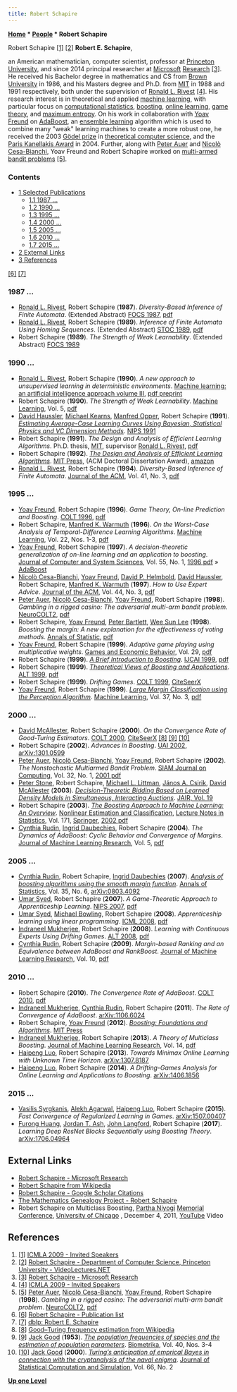 ```yaml
---
title: Robert Schapire
---
```

**[Home](Home "Home") \* [People](People "People") \* Robert Schapire**



 [](https://www.icmla-conference.org/icmla09/) Robert Schapire <a id="cite-note-1" href="#cite-ref-1">[1]</a> <a id="cite-note-2" href="#cite-ref-2">[2]</a> 
**Robert E. Schapire**,  

an American mathematician, computer scientist, professor at [Princeton University](https://en.wikipedia.org/wiki/Princeton_University), and since 2014 principal researcher at [Microsoft](Microsoft "Microsoft") [Research](https://en.wikipedia.org/wiki/Microsoft_Research) <a id="cite-note-3" href="#cite-ref-3">[3]</a>. 
He received his Bachelor degree in mathematics and CS from [Brown University](https://en.wikipedia.org/wiki/Brown_University) in 1986, and his Masters degree and Ph.D. from [MIT](Massachusetts_Institute_of_Technology "Massachusetts Institute of Technology") in 1988 and 1991 respectively, both under the supervision of [Ronald L. Rivest](Ronald_L._Rivest "Ronald L. Rivest") <a id="cite-note-4" href="#cite-ref-4">[4]</a>. 
His research interest is in theoretical and applied [machine learning](Learning "Learning"), with particular focus on [computational statistics](https://en.wikipedia.org/wiki/Computational_statistics), [boosting](https://en.wikipedia.org/wiki/Boosting_%28machine_learning%29), [online learning](https://en.wikipedia.org/wiki/Online_machine_learning), [game theory](https://en.wikipedia.org/wiki/Game_theory), and [maximum entropy](https://en.wikipedia.org/wiki/Principle_of_maximum_entropy). 
On his work in collaboration with [Yoav Freund](Yoav_Freund "Yoav Freund") on [AdaBoost](https://en.wikipedia.org/wiki/AdaBoost), an [ensemble learning](https://en.wikipedia.org/wiki/Ensemble_learning) algorithm which is used to combine many "weak" learning machines to create a more robust one, he received the 2003 [Gödel prize](https://en.wikipedia.org/wiki/G%C3%B6del_Prize) in [theoretical computer science](https://en.wikipedia.org/wiki/Theoretical_computer_science), and the [Paris Kanellakis Award](https://en.wikipedia.org/wiki/Paris_Kanellakis_Award) in 2004. Further, along with [Peter Auer](Peter_Auer "Peter Auer") and [Nicolò Cesa-Bianchi](Nicol%C3%B2_Cesa-Bianchi "Nicolò Cesa-Bianchi"), Yoav Freund and Robert Schapire worked on [multi-armed bandit problems](https://en.wikipedia.org/wiki/Multi-armed_bandit) <a id="cite-note-5" href="#cite-ref-5">[5]</a>. 



### Contents


* [1 Selected Publications](#selected-publications)
	+ [1.1 1987 ...](#1987-...)
	+ [1.2 1990 ...](#1990-...)
	+ [1.3 1995 ...](#1995-...)
	+ [1.4 2000 ...](#2000-...)
	+ [1.5 2005 ...](#2005-...)
	+ [1.6 2010 ...](#2010-...)
	+ [1.7 2015 ...](#2015-...)
* [2 External Links](#external-links)
* [3 References](#references)






<a id="cite-note-6" href="#cite-ref-6">[6]</a> <a id="cite-note-7" href="#cite-ref-7">[7]</a>



### 1987 ...


* [Ronald L. Rivest](Ronald_L._Rivest "Ronald L. Rivest"), Robert Schapire (**1987**). *Diversity-Based Inference of Finite Automata*. (Extended Abstract) [FOCS 1987](https://dblp.uni-trier.de/db/conf/focs/focs87.html), [pdf](https://people.csail.mit.edu/rivest/pubs/RS87c.pdf)
* [Ronald L. Rivest](Ronald_L._Rivest "Ronald L. Rivest"), Robert Schapire (**1989**). *Inference of Finite Automata Using Homing Sequences*. (Extended Abstract) [STOC 1989](https://dblp.uni-trier.de/db/conf/stoc/stoc89.html), [pdf](https://people.csail.mit.edu/rivest/RivestSchapire-InferenceOfFiniteAutomataUsingHomingSequences-STOC89.pdf)
* Robert Schapire (**1989**). *The Strength of Weak Learnability*. (Extended Abstract) [FOCS 1989](https://dblp.uni-trier.de/db/conf/focs/focs89.html)


### 1990 ...


* [Ronald L. Rivest](Ronald_L._Rivest "Ronald L. Rivest"), Robert Schapire (**1990**). *A new approach to unsupervised learning in deterministic environments*. [Machine learning: an artificial intelligence approach volume III](https://dl.acm.org/citation.cfm?id=120048), [pdf preprint](https://people.csail.mit.edu/rivest/pubs/RS87a.prepub.pdf)
* Robert Schapire (**1990**). *The Strength of Weak Learnability*. [Machine Learning](https://en.wikipedia.org/wiki/Machine_Learning_%28journal%29), Vol. 5, [pdf](https://www.cs.princeton.edu/~schapire/papers/strengthofweak.pdf)
* [David Haussler](Mathematician#DHHaussler "Mathematician"), [Michael Kearns](Mathematician#MKearns "Mathematician"), [Manfred Opper](index.php?title=Manfred_Opper&action=edit&redlink=1 "Manfred Opper (page does not exist)"), Robert Schapire (**1991**). *[Estimating Average-Case Learning Curves Using Bayesian, Statistical Physics and VC Dimension Methods](http://papers.nips.cc/paper/489-estimating-average-case-learning-curves-using-bayesian-statistical-physics-and-vc-dimension-methods)*. [NIPS 1991](https://dblp.uni-trier.de/db/conf/nips/nips1991.html)
* Robert Schapire (**1991**). *The Design and Analysis of Efficient Learning Algorithms*. Ph.D. thesis, [MIT](Massachusetts_Institute_of_Technology "Massachusetts Institute of Technology"), supervisor [Ronald L. Rivest](Ronald_L._Rivest "Ronald L. Rivest"), [pdf](https://apps.dtic.mil/dtic/tr/fulltext/u2/a231888.pdf)
* Robert Schapire (**1992**). *[The Design and Analysis of Efficient Learning Algorithms](https://dl.acm.org/citation.cfm?id=136314)*. [MIT Press](https://en.wikipedia.org/wiki/MIT_Press), (ACM Doctoral Dissertation Award), [amazon](https://www.amazon.com/Analysis-Efficient-Learning-Algorithms-Dissertation/dp/0262193256)
* [Ronald L. Rivest](Ronald_L._Rivest "Ronald L. Rivest"), Robert Schapire (**1994**). *Diversity-Based Inference of Finite Automata*. [Journal of the ACM](ACM#Journal "ACM"), Vol. 41, No. 3, [pdf](https://www.cs.princeton.edu/~schapire/papers/diversity-based-inference.pdf)


### 1995 ...


* [Yoav Freund](Yoav_Freund "Yoav Freund"), Robert Schapire (**1996**). *Game Theory, On-line Prediction and Boosting*. [COLT 1996](https://dblp.uni-trier.de/db/conf/colt/colt1996.html), [pdf](http://www.cs.princeton.edu/~schapire/papers/FreundSc96b.pdf)
* Robert Schapire, [Manfred K. Warmuth](Mathematician#MKWarmuth "Mathematician") (**1996**). *On the Worst-Case Analysis of Temporal-Difference Learning Algorithms*. [Machine Learning](https://en.wikipedia.org/wiki/Machine_Learning_%28journal%29), Vol. 22, Nos. 1-3, [pdf](https://users.soe.ucsc.edu/~manfred/pubs/J34.pdf)
* [Yoav Freund](Yoav_Freund "Yoav Freund"), Robert Schapire (**1997**). *A decision-theoretic generalization of on-line learning and an application to boosting*. [Journal of Computer and System Sciences](https://en.wikipedia.org/wiki/Journal_of_Computer_and_System_Sciences), Vol. 55, No. 1, [1996 pdf](http://cseweb.ucsd.edu/~yfreund/papers/adaboost.pdf) » [AdaBoost](https://en.wikipedia.org/wiki/AdaBoost)
* [Nicolò Cesa-Bianchi](Nicol%C3%B2_Cesa-Bianchi "Nicolò Cesa-Bianchi"), [Yoav Freund](Yoav_Freund "Yoav Freund"), [David P. Helmbold](Mathematician#DPHelmbold "Mathematician"), [David Haussler](Mathematician#DHHaussler "Mathematician"), Robert Schapire, [Manfred K. Warmuth](Mathematician#MKWarmuth "Mathematician") (**1997**). *How to Use Expert Advice*. [Journal of the ACM](ACM#Journal "ACM"), Vol. 44, No. 3, [pdf](http://homes.di.unimi.it/cesa-bianchi/Pubblicazioni/jacm-97a.pdf)
* [Peter Auer](Peter_Auer "Peter Auer"), [Nicolò Cesa-Bianchi](Nicol%C3%B2_Cesa-Bianchi "Nicolò Cesa-Bianchi"), [Yoav Freund](Yoav_Freund "Yoav Freund"), Robert Schapire (**1998**). *Gambling in a rigged casino: The adversarial multi-arm bandit problem*. [NeuroCOLT2](http://www.bio.net/bioarchives/neuroscience/1998-November/034748.html), [pdf](http://www.dklevine.com/archive/refs4462.pdf)
* Robert Schapire, [Yoav Freund](Yoav_Freund "Yoav Freund"), [Peter Bartlett](Mathematician#PBartlett "Mathematician"), [Wee Sun Lee](Wee_Sun_Lee "Wee Sun Lee") (**1998**). *Boosting the margin: A new explanation for the effectiveness of voting methods*. [Annals of Statistic](https://en.wikipedia.org/wiki/Annals_of_Statistics), [pdf](http://www.cc.gatech.edu/~isbell/tutorials/boostingmargins.pdf)
* [Yoav Freund](Yoav_Freund "Yoav Freund"), Robert Schapire (**1999**). *Adaptive game playing using multiplicative weights*. [Games and Economic Behavior](https://en.wikipedia.org/wiki/Games_and_Economic_Behavior), Vol. 29, [pdf](http://cseweb.ucsd.edu/~yfreund/papers/games_long.pdf)
* Robert Schapire (**1999**). *[A Brief Introduction to Boosting](https://dl.acm.org/citation.cfm?id=1624417)*. [IJCAI 1999](Conferences#IJCAI1999 "Conferences"), [pdf](https://www.ijcai.org/Proceedings/99-2/Papers/103.pdf)
* Robert Schapire (**1999**). *[Theoretical Views of Boosting and Applications](https://link.springer.com/chapter/10.1007%2F3-540-46769-6_2)*. [ALT 1999](https://dblp.uni-trier.de/db/conf/alt/alt1999.html), [pdf](http://www-ai.cs.uni-dortmund.de/LEHRE/PG/PG445/literatur/schapire_99a.pdf)
* Robert Schapire (**1999**). *Drifting Games*. [COLT 1999](https://dblp.uni-trier.de/db/conf/colt/colt1999.html), [CiteSeerX](http://citeseerx.ist.psu.edu/viewdoc/summary?doi=10.1.1.52.1290)
* [Yoav Freund](Yoav_Freund "Yoav Freund"), Robert Schapire (**1999**). *[Large Margin Classification using the Perception Algorithm](https://link.springer.com/article/10.1023%2FA%3A1007662407062)*. [Machine Learning](https://en.wikipedia.org/wiki/Machine_Learning_%28journal%29), Vol. 37, No. 3, [pdf](http://cseweb.ucsd.edu/~yfreund/papers/LargeMarginsUsingPerceptron.pdf)


### 2000 ...


* [David McAllester](David_McAllester "David McAllester"), Robert Schapire (**2000**). *On the Convergence Rate of Good-Turing Estimators*. [COLT 2000](https://dblp.uni-trier.de/db/conf/colt/colt2000.html), [CiteSeerX](http://citeseerx.ist.psu.edu/viewdoc/summary?doi=10.1.1.41.340) <a id="cite-note-8" href="#cite-ref-8">[8]</a> <a id="cite-note-9" href="#cite-ref-9">[9]</a> <a id="cite-note-10" href="#cite-ref-10">[10]</a>
* Robert Schapire (**2002**). *Advances in Boosting*. [UAI 2002](https://dblp.uni-trier.de/db/conf/uai/uai2002.html), [arXiv:1301.0599](http://arxiv.org/abs/1301.0599)
* [Peter Auer](Peter_Auer "Peter Auer"), [Nicolò Cesa-Bianchi](Nicol%C3%B2_Cesa-Bianchi "Nicolò Cesa-Bianchi"), [Yoav Freund](Yoav_Freund "Yoav Freund"), Robert Schapire (**2002**). *The Nonstochastic Multiarmed Bandit Problem*. [SIAM Journal on Computing](https://en.wikipedia.org/wiki/SIAM_Journal_on_Computing), Vol. 32, No. 1, [2001 pdf](http://cseweb.ucsd.edu/~yfreund/papers/bandits.pdf)
* [Peter Stone](index.php?title=Peter_Stone&action=edit&redlink=1 "Peter Stone (page does not exist)"), Robert Schapire, [Michael L. Littman](Michael_L._Littman "Michael L. Littman"), [János A. Csirik](Mathematician#JACsirik "Mathematician"), [David McAllester](David_McAllester "David McAllester") (**2003**). *[Decision-Theoretic Bidding Based on Learned Density Models in Simultaneous, Interacting Auctions](https://www.jair.org/index.php/jair/article/view/10339)*. [JAIR, Vol. 19](http://www.jair.org/vol/vol19.html)
* Robert Schapire (**2003**). *[The Boosting Approach to Machine Learning: An Overview](https://link.springer.com/chapter/10.1007%2F978-0-387-21579-2_9)*. [Nonlinear Estimation and Classification](https://link.springer.com/book/10.1007/978-0-387-21579-2), [Lecture Notes in Statistics](https://link.springer.com/bookseries/694), Vol. 171, [Springer](https://en.wikipedia.org/wiki/Springer_Science%2BBusiness_Media), [2002 pdf](https://www.cs.princeton.edu/courses/archive/spring07/cos424/papers/boosting-survey.pdf)
* [Cynthia Rudin](Mathematician#CRudin "Mathematician"), [Ingrid Daubechies](Mathematician#IDaubechie "Mathematician"), Robert Schapire (**2004**). *The Dynamics of AdaBoost: Cyclic Behavior and Convergence of Margins*. [Journal of Machine Learning Research](https://en.wikipedia.org/wiki/Journal_of_Machine_Learning_Research), Vol. 5, [pdf](http://rob.schapire.net/papers/dynada.pdf)


### 2005 ...


* [Cynthia Rudin](Mathematician#CRudin "Mathematician"), Robert Schapire, [Ingrid Daubechies](Mathematician#IDaubechie "Mathematician") (**2007**). *[Analysis of boosting algorithms using the smooth margin function](https://projecteuclid.org/euclid.aos/1201012978)*. [Annals of Statistics](https://en.wikipedia.org/wiki/Annals_of_Statistics), Vol. 35, No. 6, [arXiv:0803.4092](https://arxiv.org/abs/0803.4092)
* [Umar Syed](Mathematician#USyed "Mathematician"), Robert Schapire (**2007**). *A Game-Theoretic Approach to Apprenticeship Learning*. [NIPS 2007](https://dblp.uni-trier.de/db/conf/nips/nips2007.html), [pdf](https://www.cs.princeton.edu/~schapire/papers/SyedSchapireNIPS2007.pdf)
* [Umar Syed](Mathematician#USyed "Mathematician"), [Michael Bowling](Michael_Bowling "Michael Bowling"), Robert Schapire (**2008**). *Apprenticeship learning using linear programming*. [ICML 2008](https://dblp.uni-trier.de/db/conf/icml/icml2008.html), [pdf](http://rob.schapire.net/papers/SyedBowlingSchapireICML2008.pdf)
* [Indraneel Mukherjee](Mathematician#IMukherjee "Mathematician"), Robert Schapire (**2008**). *Learning with Continuous Experts Using Drifting Games*. [ALT 2008](https://dblp.uni-trier.de/db/conf/alt/alt2008.html), [pdf](https://www.cs.princeton.edu/~schapire/papers/contexp-alt08.pdf)
* [Cynthia Rudin](Mathematician#CRudin "Mathematician"), Robert Schapire (**2009**). *Margin-based Ranking and an Equivalence between AdaBoost and RankBoost*. [Journal of Machine Learning Research](https://en.wikipedia.org/wiki/Journal_of_Machine_Learning_Research), Vol. 10, [pdf](http://jmlr.org/papers/volume10/rudin09a/rudin09a.pdf)


### 2010 ...


* Robert Schapire (**2010**). *The Convergence Rate of AdaBoost*. [COLT 2010](https://dblp.uni-trier.de/db/conf/colt/colt2010.html), [pdf](https://www.cs.princeton.edu/~schapire/papers/ada-open.pdf)
* [Indraneel Mukherjee](Mathematician#IMukherjee "Mathematician"), [Cynthia Rudin](Mathematician#CRudin "Mathematician"), Robert Schapire (**2011**). *The Rate of Convergence of AdaBoost*. [arXiv:1106.6024](https://arxiv.org/abs/1106.6024)
* Robert Schapire, [Yoav Freund](Yoav_Freund "Yoav Freund") (**2012**). *[Boosting: Foundations and Algorithms](https://mitpress.mit.edu/books/boosting)*. [MIT Press](https://en.wikipedia.org/wiki/MIT_Press)
* [Indraneel Mukherjee](Mathematician#IMukherjee "Mathematician"), Robert Schapire (**2013**). *A Theory of Multiclass Boosting*. [Journal of Machine Learning Research](https://en.wikipedia.org/wiki/Journal_of_Machine_Learning_Research), Vol. 14, [pdf](https://www.cs.princeton.edu/~schapire/papers/multiboost-journal.pdf)
* [Haipeng Luo](https://scholar.google.de/citations?user=ct2hw4UAAAAJ), Robert Schapire (**2013**). *Towards Minimax Online Learning with Unknown Time Horizon*. [arXiv:1307.8187](https://arxiv.org/abs/1307.8187)
* [Haipeng Luo](https://scholar.google.de/citations?user=ct2hw4UAAAAJ), Robert Schapire (**2014**). *A Drifting-Games Analysis for Online Learning and Applications to Boosting*. [arXiv:1406.1856](https://arxiv.org/abs/1406.1856)


### 2015 ...


* [Vasilis Syrgkanis](https://dblp.uni-trier.de/pers/hd/s/Syrgkanis:Vasilis), [Alekh Agarwal](https://dblp.uni-trier.de/pers/hd/a/Agarwal:Alekh), [Haipeng Luo](https://scholar.google.de/citations?user=ct2hw4UAAAAJ), Robert Schapire (**2015**). *Fast Convergence of Regularized Learning in Games*. [arXiv:1507.00407](https://arxiv.org/abs/1507.00407)
* [Furong Huang](https://scholar.google.com/citations?user=mRI6AogAAAAJ&hl=en), [Jordan T. Ash](https://dblp.uni-trier.de/pers/hd/a/Ash:Jordan_T=), [John Langford](https://dblp.uni-trier.de/pers/hd/l/Langford_0001:John), Robert Schapire (**2017**). *Learning Deep ResNet Blocks Sequentially using Boosting Theory*. [arXiv:1706.04964](https://arxiv.org/abs/1706.04964)


## External Links


* [Robert Schapire - Microsoft Research](https://www.microsoft.com/en-us/research/people/schapire/)
* [Robert Schapire from Wikipedia](https://en.wikipedia.org/wiki/Robert_Schapire)
* [Robert Schapire - Google Scholar Citations](https://scholar.google.com/citations?user=39JcQcEAAAAJ&hl=en)
* [The Mathematics Genealogy Project - Robert Schapire](https://genealogy.math.ndsu.nodak.edu/id.php?id=95087)
* Robert Schapire on Multiclass Boosting, [Partha Niyogi](https://en.wikipedia.org/wiki/Partha_Niyogi) [Memorial Conference](http://parthaniyogiconference.cs.uchicago.edu/), [University of Chicago](https://en.wikipedia.org/wiki/University_of_Chicago) , December 4, 2011, [YouTube](https://en.wikipedia.org/wiki/YouTube) Video


 
## References


1. <a id="cite-ref-1" href="#cite-note-1">[1]</a> [ICMLA 2009 - Invited Speakers](http://www.icmla-conference.org/icmla09/)
2. <a id="cite-ref-2" href="#cite-note-2">[2]</a> [Robert Schapire - Department of Computer Science, Princeton University - VideoLectures.NET](http://videolectures.net/robert_schapire/)
3. <a id="cite-ref-3" href="#cite-note-3">[3]</a> [Robert Schapire - Microsoft Research](https://www.microsoft.com/en-us/research/people/schapire/)
4. <a id="cite-ref-4" href="#cite-note-4">[4]</a> [ICMLA 2009 - Invited Speakers](https://www.icmla-conference.org/icmla09/)
5. <a id="cite-ref-5" href="#cite-note-5">[5]</a> [Peter Auer](Peter_Auer "Peter Auer"), [Nicolò Cesa-Bianchi](Nicol%C3%B2_Cesa-Bianchi "Nicolò Cesa-Bianchi"), [Yoav Freund](Yoav_Freund "Yoav Freund"), Robert Schapire (**1998**). *Gambling in a rigged casino: The adversarial multi-arm bandit problem*. [NeuroCOLT2](http://www.bio.net/bioarchives/neuroscience/1998-November/034748.html), [pdf](http://www.dklevine.com/archive/refs4462.pdf)
6. <a id="cite-ref-6" href="#cite-note-6">[6]</a> [Robert Schapire - Publication list](https://www.cs.princeton.edu/~schapire/publist.html)
7. <a id="cite-ref-7" href="#cite-note-7">[7]</a> [dblp: Robert E. Schapire](https://dblp.uni-trier.de/pers/hd/s/Schapire:Robert_E=)
8. <a id="cite-ref-8" href="#cite-note-8">[8]</a> [Good–Turing frequency estimation from Wikipedia](https://en.wikipedia.org/wiki/Good%E2%80%93Turing_frequency_estimation)
9. <a id="cite-ref-9" href="#cite-note-9">[9]</a> [Jack Good](Jack_Good "Jack Good") (**1953**). *[The population frequencies of species and the estimation of population parameters](http://biomet.oxfordjournals.org/content/40/3-4/237)*. [Biometrika](https://en.wikipedia.org/wiki/Biometrika), Vol. 40, Nos. 3-4
10. <a id="cite-ref-10" href="#cite-note-10">[10]</a> [Jack Good](Jack_Good "Jack Good") (**2000**). *[Turing’s anticipation of emprical Bayes in connection with the cryptanalysis of the naval enigma](http://www.tandfonline.com/doi/abs/10.1080/00949650008812016)*. [Journal of Statistical Computation and Simulation](https://en.wikipedia.org/wiki/Journal_of_Statistical_Computation_and_Simulation), Vol. 66, No. 2

**[Up one Level](People "People")**







 
